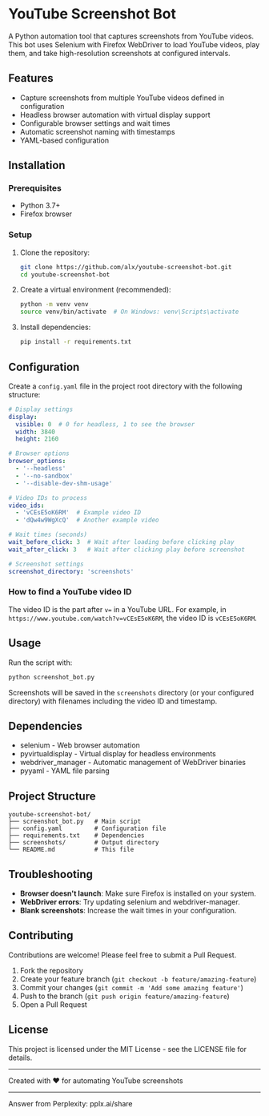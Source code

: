 # YouTube Screenshot Bot

A Python automation tool that captures screenshots from YouTube videos. This bot uses Selenium with Firefox WebDriver to load YouTube videos, play them, and take high-resolution screenshots at configured intervals.

## Features

- Capture screenshots from multiple YouTube videos defined in configuration
- Headless browser automation with virtual display support
- Configurable browser settings and wait times
- Automatic screenshot naming with timestamps
- YAML-based configuration

## Installation

### Prerequisites

- Python 3.7+
- Firefox browser

### Setup

1. Clone the repository:
   ```bash
   git clone https://github.com/alx/youtube-screenshot-bot.git
   cd youtube-screenshot-bot
   ```

2. Create a virtual environment (recommended):
   ```bash
   python -m venv venv
   source venv/bin/activate  # On Windows: venv\Scripts\activate
   ```

3. Install dependencies:
   ```bash
   pip install -r requirements.txt
   ```

## Configuration

Create a `config.yaml` file in the project root directory with the following structure:

```yaml
# Display settings
display:
  visible: 0  # 0 for headless, 1 to see the browser
  width: 3840
  height: 2160

# Browser options
browser_options:
  - '--headless'
  - '--no-sandbox'
  - '--disable-dev-shm-usage'

# Video IDs to process
video_ids:
  - 'vCEsE5oK6RM'  # Example video ID
  - 'dQw4w9WgXcQ'  # Another example video

# Wait times (seconds)
wait_before_click: 3  # Wait after loading before clicking play
wait_after_click: 3   # Wait after clicking play before screenshot

# Screenshot settings
screenshot_directory: 'screenshots'
```

### How to find a YouTube video ID

The video ID is the part after `v=` in a YouTube URL. For example, in `https://www.youtube.com/watch?v=vCEsE5oK6RM`, the video ID is `vCEsE5oK6RM`.

## Usage

Run the script with:

```bash
python screenshot_bot.py
```

Screenshots will be saved in the `screenshots` directory (or your configured directory) with filenames including the video ID and timestamp.

## Dependencies

- selenium - Web browser automation
- pyvirtualdisplay - Virtual display for headless environments
- webdriver_manager - Automatic management of WebDriver binaries
- pyyaml - YAML file parsing

## Project Structure

```
youtube-screenshot-bot/
├── screenshot_bot.py   # Main script
├── config.yaml         # Configuration file
├── requirements.txt    # Dependencies
├── screenshots/        # Output directory
└── README.md           # This file
```

## Troubleshooting

- **Browser doesn't launch**: Make sure Firefox is installed on your system.
- **WebDriver errors**: Try updating selenium and webdriver-manager.
- **Blank screenshots**: Increase the wait times in your configuration.

## Contributing

Contributions are welcome! Please feel free to submit a Pull Request.

1. Fork the repository
2. Create your feature branch (`git checkout -b feature/amazing-feature`)
3. Commit your changes (`git commit -m 'Add some amazing feature'`)
4. Push to the branch (`git push origin feature/amazing-feature`)
5. Open a Pull Request

## License

This project is licensed under the MIT License - see the LICENSE file for details.

---

Created with ❤️ for automating YouTube screenshots

---
Answer from Perplexity: pplx.ai/share
